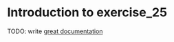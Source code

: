 # Introduction to exercise_25

TODO: write [great documentation](http://jacobian.org/writing/what-to-write/)
